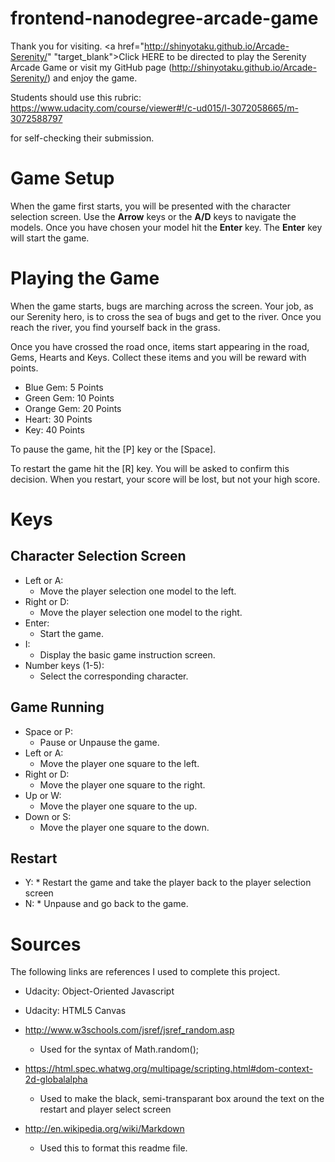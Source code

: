 frontend-nanodegree-arcade-game
===============================
Thank you for visiting. <a href="http://shinyotaku.github.io/Arcade-Serenity/" "target_blank">Click HERE</a> to be directed to play the Serenity Arcade Game or visit my GitHub page (http://shinyotaku.github.io/Arcade-Serenity/) and enjoy the game.

Students should use this rubric: https://www.udacity.com/course/viewer#!/c-ud015/l-3072058665/m-3072588797

for self-checking their submission.

Game Setup
==========
When the game first starts, you will be presented with the character selection screen. Use the **Arrow** keys or the **A/D** keys to navigate the models. Once you have chosen your model hit the **Enter** key. The **Enter** key will start the game.

Playing the Game
================
When the game starts, bugs are marching across the screen. Your job, as our Serenity hero, is to cross the sea of bugs and get to the river. Once you reach the river, you find yourself back in the grass.

Once you have crossed the road once, items start appearing in the road, Gems, Hearts and Keys. Collect these items and you will be reward with points.

* Blue Gem: 5 Points
* Green Gem: 10 Points
* Orange Gem: 20 Points
* Heart: 30 Points
* Key: 40 Points

To pause the game, hit the [P] key or the [Space].

To restart the game hit the [R] key. You will be asked to confirm this decision. When you restart, your score will be lost, but not your high score.



Keys
====
Character Selection Screen
--------------------------
* Left or A:
	* Move the player selection one model to the left.
* Right or D:
	* Move the player selection one model to the right.
* Enter:
	* Start the game.
* I:
	* Display the basic game instruction screen.
* Number keys (1-5):
	* Select the corresponding character.

Game Running
------------
* Space or P:
    * Pause or Unpause the game.
* Left or A:
    * Move the player one square to the left.
* Right or D:
    * Move the player one square to the right.
* Up or W:
    * Move the player one square to the up.
* Down or S:
    * Move the player one square to the down.

Restart
-------
* Y:
      * Restart the game and take the player back to the player selection screen
* N:
      * Unpause and go back to the game.

Sources
=======
The following links are references I used to complete this project.

* Udacity: Object-Oriented Javascript
* Udacity: HTML5 Canvas

* http://www.w3schools.com/jsref/jsref_random.asp
  * Used for the syntax of Math.random();

* https://html.spec.whatwg.org/multipage/scripting.html#dom-context-2d-globalalpha
	* Used to make the black, semi-transparant box around the text on the restart and player select screen

* http://en.wikipedia.org/wiki/Markdown
  * Used this to format this readme file.
